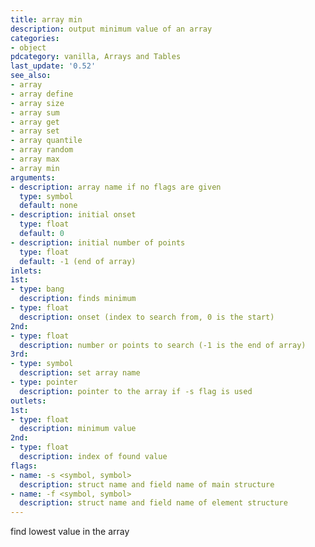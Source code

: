 ```yaml
---
title: array min
description: output minimum value of an array
categories:
- object
pdcategory: vanilla, Arrays and Tables
last_update: '0.52'
see_also:
- array
- array define
- array size
- array sum
- array get
- array set
- array quantile
- array random
- array max
- array min
arguments:
- description: array name if no flags are given 
  type: symbol
  default: none
- description: initial onset 
  type: float
  default: 0
- description: initial number of points
  type: float
  default: -1 (end of array)
inlets:
1st:
- type: bang
  description: finds minimum
- type: float
  description: onset (index to search from, 0 is the start)
2nd:
- type: float
  description: number or points to search (-1 is the end of array)
3rd:
- type: symbol
  description: set array name
- type: pointer
  description: pointer to the array if -s flag is used
outlets:
1st:
- type: float
  description: minimum value
2nd:
- type: float
  description: index of found value
flags:
- name: -s <symbol, symbol>
  description: struct name and field name of main structure
- name: -f <symbol, symbol>
  description: struct name and field name of element structure
---
```

find lowest value in the array
